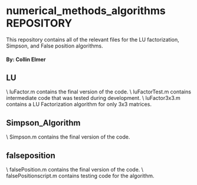 # numerical_methods_algorithms REPOSITORY

This repository contains all of the relevant files for the LU factorization, Simpson, and False position algorithms.

#### By: Collin Elmer

## LU

\\ luFactor.m contains the final version of the code.
\\ luFactorTest.m contains intermediate code that was tested during development.
\\ luFactor3x3.m contains a LU Factorization algorithm for only 3x3 matrices.

## Simpson_Algorithm

\\ Simpson.m contains the final version of the code.

## falseposition

\\ falsePosition.m contains the final version of the code.
\\ falsePositionscript.m contains testing code for the algorithm.